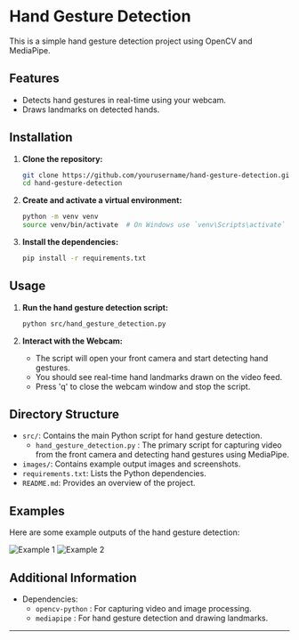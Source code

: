# Hand Gesture Detection

This is a simple hand gesture detection project using OpenCV and MediaPipe.

## Features

- Detects hand gestures in real-time using your webcam.
- Draws landmarks on detected hands.

## Installation

1. **Clone the repository:**

    ```bash
    git clone https://github.com/yourusername/hand-gesture-detection.git
    cd hand-gesture-detection
    ```

2. **Create and activate a virtual environment:**

    ```bash
    python -m venv venv
    source venv/bin/activate  # On Windows use `venv\Scripts\activate`
    ```

3. **Install the dependencies:**

    ```bash
    pip install -r requirements.txt
    ```

## Usage 

1. **Run the hand gesture detection script:**

    ```bash
    python src/hand_gesture_detection.py
    ```

2. **Interact with the Webcam:**

   - The script will open your front camera and start detecting hand gestures.
   - You should see real-time hand landmarks drawn on the video feed.
   - Press 'q' to close the webcam window and stop the script.

## Directory Structure

- `src/`: Contains the main Python script for hand gesture detection.
   - `hand_gesture_detection.py` : The primary script for capturing video from the front camera and detecting hand gestures using MediaPipe.
- `images/`: Contains example output images and screenshots.
- `requirements.txt`: Lists the Python dependencies.
- `README.md`: Provides an overview of the project.

## Examples

Here are some example outputs of the hand gesture detection:

![Example 1](images/example1.png)
![Example 2](images/example2.png)

## Additional Information

   - Dependencies:
     - `opencv-python` : For capturing video and image processing.
     - `mediapipe` : For hand gesture detection and drawing landmarks.

---
